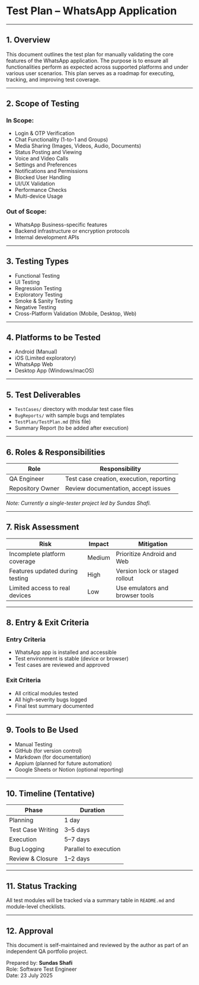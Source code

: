 # Test Plan – WhatsApp Application

---

## 1. Overview

This document outlines the test plan for manually validating the core features of the WhatsApp application. The purpose is to ensure all functionalities perform as expected across supported platforms and under various user scenarios. This plan serves as a roadmap for executing, tracking, and improving test coverage.

---

## 2. Scope of Testing

### In Scope:
- Login & OTP Verification
- Chat Functionality (1-to-1 and Groups)
- Media Sharing (Images, Videos, Audio, Documents)
- Status Posting and Viewing
- Voice and Video Calls
- Settings and Preferences
- Notifications and Permissions
- Blocked User Handling
- UI/UX Validation
- Performance Checks
- Multi-device Usage

### Out of Scope:
- WhatsApp Business-specific features
- Backend infrastructure or encryption protocols
- Internal development APIs

---

## 3. Testing Types

- Functional Testing  
- UI Testing  
- Regression Testing  
- Exploratory Testing  
- Smoke & Sanity Testing  
- Negative Testing  
- Cross-Platform Validation (Mobile, Desktop, Web)

---

## 4. Platforms to be Tested

- Android (Manual)  
- iOS (Limited exploratory)  
- WhatsApp Web  
- Desktop App (Windows/macOS)

---

## 5. Test Deliverables

- `TestCases/` directory with modular test case files  
- `BugReports/` with sample bugs and templates  
- `TestPlan/TestPlan.md` (this file)  
- Summary Report (to be added after execution)

---

## 6. Roles & Responsibilities

| Role              | Responsibility                      |
|-------------------|--------------------------------------|
| QA Engineer       | Test case creation, execution, reporting |
| Repository Owner  | Review documentation, accept issues  |

*Note: Currently a single-tester project led by Sundas Shafi.*

---

## 7. Risk Assessment

| Risk                                 | Impact | Mitigation                      |
|--------------------------------------|--------|----------------------------------|
| Incomplete platform coverage         | Medium | Prioritize Android and Web       |
| Features updated during testing      | High   | Version lock or staged rollout   |
| Limited access to real devices       | Low    | Use emulators and browser tools  |

---

## 8. Entry & Exit Criteria

### Entry Criteria
- WhatsApp app is installed and accessible
- Test environment is stable (device or browser)
- Test cases are reviewed and approved

### Exit Criteria
- All critical modules tested
- All high-severity bugs logged
- Final test summary documented

---

## 9. Tools to Be Used

- Manual Testing
- GitHub (for version control)
- Markdown (for documentation)
- Appium (planned for future automation)
- Google Sheets or Notion (optional reporting)

---

## 10. Timeline (Tentative)

| Phase             | Duration          |
|------------------|-------------------|
| Planning          | 1 day             |
| Test Case Writing | 3–5 days          |
| Execution         | 5–7 days          |
| Bug Logging       | Parallel to execution |
| Review & Closure  | 1–2 days          |

---

## 11. Status Tracking

All test modules will be tracked via a summary table in `README.md` and module-level checklists.

---

## 12. Approval

This document is self-maintained and reviewed by the author as part of an independent QA portfolio project.

Prepared by: **Sundas Shafi**  
Role: Software Test Engineer  
Date: 23 July 2025

